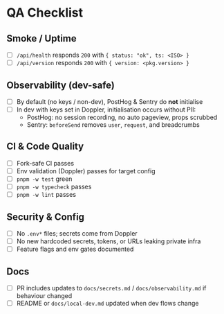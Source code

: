 # QA Checklist

## Smoke / Uptime
- [ ] `/api/health` responds `200` with `{ status: "ok", ts: <ISO> }`
- [ ] `/api/version` responds `200` with `{ version: <pkg.version> }`

## Observability (dev-safe)
- [ ] By default (no keys / non-dev), PostHog & Sentry do **not** initialise
- [ ] In dev with keys set in Doppler, initialisation occurs without PII:
  - PostHog: no session recording, no auto pageview, props scrubbed
  - Sentry: `beforeSend` removes `user`, `request`, and breadcrumbs

## CI & Code Quality
- [ ] Fork-safe CI passes
- [ ] Env validation (Doppler) passes for target config
- [ ] `pnpm -w test` green
- [ ] `pnpm -w typecheck` passes
- [ ] `pnpm -w lint` passes

## Security & Config
- [ ] No `.env*` files; secrets come from Doppler
- [ ] No new hardcoded secrets, tokens, or URLs leaking private infra
- [ ] Feature flags and env gates documented

## Docs
- [ ] PR includes updates to `docs/secrets.md` / `docs/observability.md` if behaviour changed
- [ ] README or `docs/local-dev.md` updated when dev flows change
